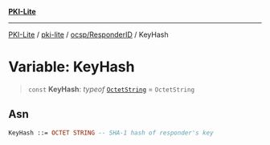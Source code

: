 [**PKI-Lite**](../../../../README.md)

---

[PKI-Lite](../../../../README.md) / [pki-lite](../../../README.md) / [ocsp/ResponderID](../README.md) / KeyHash

# Variable: KeyHash

> `const` **KeyHash**: _typeof_ [`OctetString`](../../../asn1/OctetString/classes/OctetString.md) = `OctetString`

## Asn

```asn
KeyHash ::= OCTET STRING -- SHA-1 hash of responder's key
```
